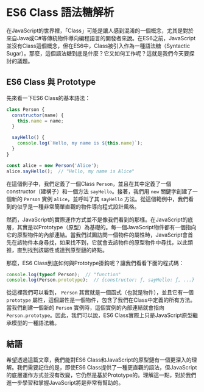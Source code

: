 # ES6 Class 語法糖解析

在JavaScript的世界裡，「Class」可能是讓人感到混淆的一個概念，尤其是對於來自Java或C#等傳統物件導向編程語言的開發者來說。在ES6之前，JavaScript並沒有Class這個概念，但在ES6中，Class被引入作為一種語法糖（Syntactic Sugar）。那麼，這個語法糖到底是什麼？它又如何工作呢？這就是我們今天要探討的議題。

## ES6 Class 與 Prototype

先來看一下ES6 Class的基本語法：

```javascript
class Person {
  constructor(name) {
    this.name = name;
  }

  sayHello() {
    console.log(`Hello, my name is ${this.name}`);
  }
}

const alice = new Person('Alice');
alice.sayHello();  // "Hello, my name is Alice"
```

在這個例子中，我們定義了一個Class `Person`，並且在其中定義了一個constructor（建構子）和一個方法 `sayHello`。接著，我們用 `new` 關鍵字創建了一個新的 `Person` 實例 `alice`，並呼叫了其 `sayHello` 方法。從這個範例中，我們看到的似乎是一種非常簡單直觀的物件導向程式設計風格。

然而，JavaScript的實際運作方式並不是像我們看到的那樣。在JavaScript的底層，其實是以Prototype（原型）為基礎的。每一個JavaScript物件都有一個指向它的原型物件的內部連結。當我們試圖訪問一個物件的屬性時，JavaScript會首先在該物件本身尋找，如果找不到，它就會去該物件的原型物件中尋找，以此類推，直到找到該屬性或達到原型鏈的終點。

那麼，ES6 Class到底如何與Prototype掛鉤呢？讓我們看看下面的程式碼：

```javascript
console.log(typeof Person);  // "function"
console.log(Person.prototype);  // {constructor: ƒ, sayHello: ƒ, ...}
```

從這裡我們可以看到， `Person` 其實就是一個函式（也就是物件），並且它有一個 `prototype` 屬性，這個屬性是一個物件，包含了我們在Class中定義的所有方法。當我們創建一個新的 `Person` 實例時，這個實例的內部連結就會指向 `Person.prototype`。因此，我們可以說，ES6 Class實際上只是JavaScript原型繼承模型的一種語法糖。

## 結語

希望透過這篇文章，我們能對ES6 Class和JavaScript的原型鏈有一個更深入的理解。我們需要記住的是，即使ES6 Class提供了一種更直觀的語法，但JavaScript的底層運作方式並沒有改變，它仍然是基於Prototype的。理解這一點，對於我們進一步學習和掌握JavaScript將是非常有幫助的。